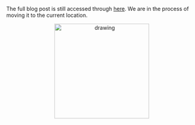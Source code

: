 The full blog post is still accessed through [here](https://www.1onepsilon.com/single-post/2018/02/16/February-2018-Editors-Picks). We are in the process of moving it to the current location.

<center>
 <img class = "blog-inline-image" src="https://es-app.com/assets/qq93v2.jpg" alt="drawing" width="250px"/>
</center> 